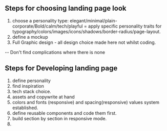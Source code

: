 ## Steps for choosing landing page look

1. choose a personality type: elegant/minimal/plain-corporate/Bold/calm/tech/playful = apply specific personality traits for typography/colors/images/icons/shadows/border-radius/page-layout. 
10. define a mockup 
11. Full Graphic design - all design choice made here not whilst coding. 



-- Don't find complications where there is none


## Steps for Developing landing page

1. define personality 
2. find inspiration 
3. tech stack choice.
4. assets and copywrite at hand 
5. colors and fonts (responsive) and spacing(responsive) values system established. 
6. define reusable components and code them first. 
7. build section by section in responsive mode. 
8. 